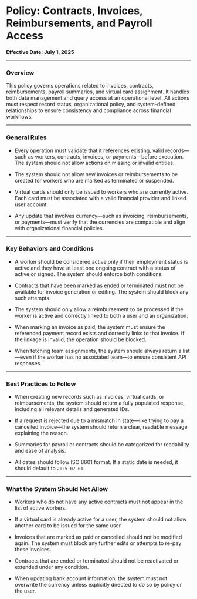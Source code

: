 # Policy: Contracts, Invoices, Reimbursements, and Payroll Access

**Effective Date: July 1, 2025**

---

### Overview

This policy governs operations related to invoices, contracts, reimbursements, payroll summaries, and virtual card assignment. It handles both data management and query access at an operational level. All actions must respect record status, organizational policy, and system-defined relationships to ensure consistency and compliance across financial workflows.

---

### General Rules

- Every operation must validate that it references existing, valid records—such as workers, contracts, invoices, or payments—before execution. The system should not allow actions on missing or invalid entities.

- The system should not allow new invoices or reimbursements to be created for workers who are marked as terminated or suspended.

- Virtual cards should only be issued to workers who are currently active. Each card must be associated with a valid financial provider and linked user account.

- Any update that involves currency—such as invoicing, reimbursements, or payments—must verify that the currencies are compatible and align with organizational financial policies.

---

### Key Behaviors and Conditions

- A worker should be considered active only if their employment status is active and they have at least one ongoing contract with a status of active or signed. The system should enforce both conditions.

- Contracts that have been marked as ended or terminated must not be available for invoice generation or editing. The system should block any such attempts.

- The system should only allow a reimbursement to be processed if the worker is active and correctly linked to both a user and an organization.

- When marking an invoice as paid, the system must ensure the referenced payment record exists and correctly links to that invoice. If the linkage is invalid, the operation should be blocked.

- When fetching team assignments, the system should always return a list—even if the worker has no associated team—to ensure consistent API responses.

---

### Best Practices to Follow

- When creating new records such as invoices, virtual cards, or reimbursements, the system should return a fully populated response, including all relevant details and generated IDs.

- If a request is rejected due to a mismatch in state—like trying to pay a cancelled invoice—the system should return a clear, readable message explaining the reason.

- Summaries for payroll or contracts should be categorized for readability and ease of analysis.

- All dates should follow ISO 8601 format. If a static date is needed, it should default to `2025-07-01`.

---

### What the System Should Not Allow

- Workers who do not have any active contracts must not appear in the list of active workers.

- If a virtual card is already active for a user, the system should not allow another card to be issued for the same user.

- Invoices that are marked as paid or cancelled should not be modified again. The system must block any further edits or attempts to re-pay these invoices.

- Contracts that are ended or terminated should not be reactivated or extended under any condition.

- When updating bank account information, the system must not overwrite the currency unless explicitly directed to do so by policy or the user.
